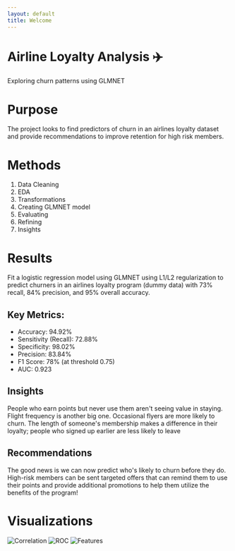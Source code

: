 ```yaml
---
layout: default
title: Welcome
---
```


# Airline Loyalty Analysis ✈️  
Exploring churn patterns using GLMNET

# Purpose
 
The project looks to find predictors of churn in an airlines loyalty dataset and provide recommendations to improve retention for high risk members.

# Methods

1. Data Cleaning
2. EDA
3. Transformations
4. Creating GLMNET model
5. Evaluating
6. Refining
7. Insights

# Results

Fit a logistic regression model using GLMNET using L1/L2 regularization to predict churners in an airlines loyalty program (dummy data) with 73% recall, 84% precision, and 95% overall accuracy.

## Key Metrics:

- Accuracy: 94.92%
- Sensitivity (Recall): 72.88%
- Specificity: 98.02%
- Precision: 83.84%
- F1 Score: 78% (at threshold 0.75)
- AUC: 0.923

## Insights

People who earn points but never use them aren't seeing value in staying. Flight frequency is another big one. Occasional flyers are more likely to churn. The length of someone's membership makes a difference in their loyalty; people who signed up earlier are less likely to leave

## Recommendations

The good news is we can now predict who's likely to churn before they do. High-risk members can be sent targeted offers that can remind them to use their points and provide additional promotions to help them utilize the benefits of the program!

# Visualizations

![Correlation](images/Corr.jpg)
![ROC](images/ROC.jpg)
![Features](images/features.jpg)